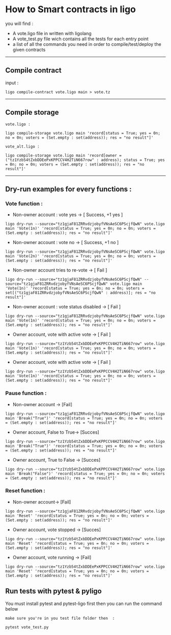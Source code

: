 # How to Smart contracts in ligo

you will find : 

- A vote.ligo file in written with ligolang
- A vote_test.py file wich contains all the tests for each entry point
- a list of all the commands you need in order to compile/test/deploy the given contracts

---

## Compile contract

input : 
```shell
ligo compile-contract vote.ligo main > vote.tz
```

---

## Compile storage 

```shell
vote.ligo :

ligo compile-storage vote.ligo main 'record[status = True; yes = 0n; no = 0n; voters = (Set.empty : set(address)); res = "no result"]'

vote_alt.ligo :

ligo compile-storage vote.ligo main 'record[owner = ("tz1Yzb54tZxbDDEePxKPPCCV4H2TiN667row" : address); status = True; yes = 0n; no = 0n; voters = (Set.empty : set(address)); res = "no result"]'

```



---

## Dry-run examples for every functions : 

### Vote function :



- Non-owner account : vote yes -> [ Success, +1 yes ]

```shell
ligo dry-run --source="tz1gjaF81ZRRvdzjobyfVNsAeSC6PScjfQwN" vote.ligo main 'Vote(1n)' 'record[status = True; yes = 0n; no = 0n; voters = (Set.empty : set(address)); res = "no result"]'
```



- Non-owner account : vote no -> [ Success, +1 no ]

```shell
ligo dry-run --source="tz1gjaF81ZRRvdzjobyfVNsAeSC6PScjfQwN" vote.ligo main 'Vote(2n)' 'record[status = True; yes = 0n; no = 0n; voters = (Set.empty : set(address)); res = "no result"]'
```



- Non-owner account tries to re-vote -> [ Fail ]

```shell
ligo dry-run --source="tz1gjaF81ZRRvdzjobyfVNsAeSC6PScjfQwN" -- source="tz1gjaF81ZRRvdzjobyfVNsAeSC6PScjfQwN" vote.ligo main 'Vote(1n)' 'record[status = True; yes = 0n; no = 0n; voters = set[("tz1gjaF81ZRRvdzjobyfVNsAeSC6PScjfQwN" : address)]; res = "no result"]'
```



- Non-owner account : vote status disabled -> [ Fail ]

```shell
ligo dry-run --source="tz1gjaF81ZRRvdzjobyfVNsAeSC6PScjfQwN" vote.ligo main 'Vote(1n)' 'record[status = True; yes = 0n; no = 0n; voters = (Set.empty : set(address)); res = "no result"]'
```



- Owner account, vote with active vote -> [ Fail ] 

```shell
ligo dry-run --source="tz1Yzb54tZxbDDEePxKPPCCV4H2TiN667row" vote.ligo main 'Vote(1n)' 'record[status = True; yes = 0n; no = 0n; voters = (Set.empty : set(address)); res = "no result"]'
```



- Owner account, vote with active vote -> [ Fail ]

```shell
ligo dry-run --source="tz1Yzb54tZxbDDEePxKPPCCV4H2TiN667row" vote.ligo main 'Vote(1n)' 'record[status = True; yes = 0n; no = 0n; voters = (Set.empty : set(address)); res = "no result"]'
```





### Pause function : 



- Non-owner account -> [Fail]

```shell
ligo dry-run --source="tz1gjaF81ZRRvdzjobyfVNsAeSC6PScjfQwN" vote.ligo main 'Break("True")' 'record[status = True; yes = 0n; no = 0n; voters = (Set.empty : set(address)); res = "no result"]'
```



- Owner account, False to True-> [Succes]

```shell
ligo dry-run --source="tz1Yzb54tZxbDDEePxKPPCCV4H2TiN667row" vote.ligo main 'Break("True")' 'record[status = True; yes = 0n; no = 0n; voters = (Set.empty : set(address)); res = "no result"]'
```



- Owner account, True to False -> [Succes]

```shell
ligo dry-run --source="tz1Yzb54tZxbDDEePxKPPCCV4H2TiN667row" vote.ligo main 'Break("False")' 'record[status = True; yes = 0n; no = 0n; voters = (Set.empty : set(address)); res = "no result"]'
```





### Reset function : 



- Non-owner account-> [Fail]

```shell
ligo dry-run --source="tz1gjaF81ZRRvdzjobyfVNsAeSC6PScjfQwN" vote.ligo main 'Reset' 'record[status = True; yes = 0n; no = 0n; voters = (Set.empty : set(address)); res = "no result"]'
```



- Owner account, vote stopped -> [Succes]

```shell
ligo dry-run --source="tz1Yzb54tZxbDDEePxKPPCCV4H2TiN667row" vote.ligo main 'Reset' 'record[status = True; yes = 0n; no = 0n; voters = (Set.empty : set(address)); res = "no result"]'
```



- Owner account, vote running -> [Fail]

```shell
ligo dry-run --source="tz1Yzb54tZxbDDEePxKPPCCV4H2TiN667row" vote.ligo main 'Reset' 'record[status = True; yes = 0n; no = 0n; voters = (Set.empty : set(address)); res = "no result"]'
```

## Run tests with pytest & pyligo

You must install pytest and pytest-ligo first then you can run the command below 

```shell
make sure you're in you test file folder then  :

pytest vote_test.py
```
